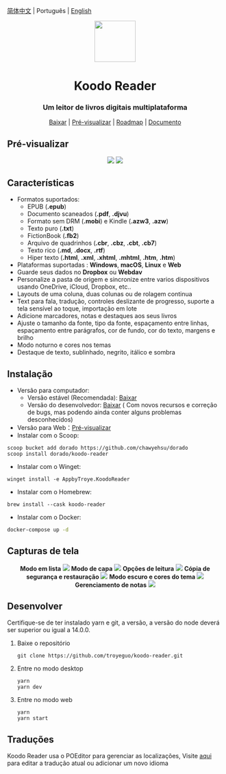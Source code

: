 <div align="left">

[简体中文](https://github.com/troyeguo/koodo-reader/blob/master/README_cn.md) | Português | [English](https://github.com/troyeguo/koodo-reader/blob/master/README.md)

</div>

<div align="center" >
  <img src="https://i.loli.net/2021/07/30/ZKNMmz54Q3uqlrW.png" width="96px" height="96px"/>
</div>

<h1 align="center">
  Koodo Reader
</h1>

<h3 align="center">
  Um leitor de livros digitais multiplataforma
</h3>
<div align="center">

[Baixar](https://koodo.960960.xyz/en) | [Pré-visualizar](https://reader.960960.xyz) | [Roadmap](https://troyeguo.notion.site/d1c19a132932465bae1d89dd963c92ea?v=ca8aa69cf25849c18c92b92ba868663b) | [Documento](https://troyeguo.notion.site/Koodo-Reader-Documento-9c767af3d66c459db996bdd08a34c34b)

</div>

## Pré-visualizar

<div align="center">
  <img src="https://i.loli.net/2021/08/08/I37WPYFJcC1jltn.png" >
  <img src="https://i.loli.net/2021/08/08/G7WvUQFTrEpSCKg.png" >
</div>

## Características

- Formatos suportados:
  - EPUB (**.epub**)
  - Documento scaneados (**.pdf**, **.djvu**)
  - Formato sem DRM (**.mobi**) e Kindle (**.azw3**, **.azw**)
  - Texto puro (**.txt**)
  - FictionBook (**.fb2**)
  - Arquivo de quadrinhos (**.cbr**, **.cbz**, **.cbt**, **.cb7**)
  - Texto rico (**.md**, **.docx**, **.rtf**)
  - Hiper texto (**.html**, **.xml**, **.xhtml**, **.mhtml**, **.htm**, **.htm**)
- Plataformas suportadas : **Windows**, **macOS**, **Linux** e **Web**
- Guarde seus dados no **Dropbox** ou **Webdav**
- Personalize a pasta de origem e sincronize entre varios dispositivos usando OneDrive, iCloud, Dropbox, etc..
- Layouts de uma coluna, duas colunas ou de rolagem continua
- Text para fala, tradução, controles deslizante de progresso, suporte a tela sensível ao toque, importação em lote
- Adicione marcadores, notas e destaques aos seus livros
- Ajuste o tamanho da fonte, tipo da fonte, espaçamento entre linhas, espaçamento entre parágrafos, cor de fundo, cor do texto, margens e brilho
- Modo noturno e cores nos temas
- Destaque de texto, sublinhado, negrito, itálico e sombra

## Instalação

- Versão para computador:
  - Versão estável (Recomendada): [Baixar](https://koodo.960960.xyz/en)
  - Versão do desenvolvedor: [Baixar](https://github.com/troyeguo/koodo-reader/releases/latest) ( Com novos recursos e correção de bugs, mas podendo ainda conter alguns problemas desconhecidos)
- Versão para Web：[Pré-visualizar](https://reader.960960.xyz)
- Instalar com o Scoop:

```shell
scoop bucket add dorado https://github.com/chawyehsu/dorado
scoop install dorado/koodo-reader
```

- Instalar com o Winget:

```shell
winget install -e AppbyTroye.KoodoReader
```

- Instalar com o Homebrew:

```shell
brew install --cask koodo-reader
```

- Instalar com o Docker:

```bash
docker-compose up -d
```

## Capturas de tela

<div align="center">
  <b>Modo em lista</b>
  <img src="https://i.loli.net/2021/08/08/JyNHfThMs184Um2.png" >
  <b>Modo de capa</b>
  <img src="https://i.loli.net/2021/08/08/76zkDEAobd4qsmR.png" >
  <b>Opções de leitura</b>
  <img src="https://i.loli.net/2021/08/08/LeEN9gnOvFmfVWA.png" >
  <b>Cópia de segurança e restauração</b>
  <img src="https://i.loli.net/2021/08/08/aRIAiYT2dGJQhC1.png" >
  <b>Modo escuro e cores do tema</b>
  <img src="https://i.loli.net/2021/08/08/ynqUNpX93xZefdw.png" >
  <b>Gerenciamento de notas</b>
  <img src="https://i.loli.net/2021/08/09/sARQBoefvGklHwC.png" >

</div>

</div>

## Desenvolver

Certifique-se de ter instalado yarn e git, a versão, a versão do node deverá ser superior ou igual a 14.0.0.

1. Baixe o repositório

   ```
   git clone https://github.com/troyeguo/koodo-reader.git
   ```

2. Entre no modo desktop

   ```
   yarn
   yarn dev
   ```

3. Entre no modo web

   ```
   yarn
   yarn start
   ```

## Traduções

Koodo Reader usa o POEditor para gerenciar as localizações, Visite [aqui](https://poeditor.com/join/project?hash=fk4qbQTlsk) para editar a tradução atual ou adicionar um novo idioma
